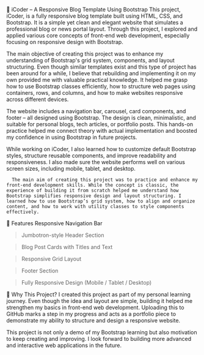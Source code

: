📁 iCoder – A Responsive Blog Template Using Bootstrap
This project, iCoder, is a fully responsive blog template built using HTML, CSS, and Bootstrap. It is a simple yet clean and elegant website that simulates a professional blog or news portal layout. Through this project, I explored and applied various core concepts of front-end web development, especially focusing on responsive design with Bootstrap.

The main objective of creating this project was to enhance my understanding of Bootstrap's grid system, components, and layout structuring. Even though similar templates exist and this type of project has been around for a while, I believe that rebuilding and implementing it on my own provided me with valuable practical knowledge. It helped me grasp how to use Bootstrap classes efficiently, how to structure web pages using containers, rows, and columns, and how to make websites responsive across different devices.

The website includes a navigation bar, carousel, card components, and footer – all designed using Bootstrap. The design is clean, minimalistic, and suitable for personal blogs, tech articles, or portfolio posts. This hands-on practice helped me connect theory with actual implementation and boosted my confidence in using Bootstrap in future projects.

While working on iCoder, I also learned how to customize default Bootstrap styles, structure reusable components, and improve readability and responsiveness. I also made sure the website performs well on various screen sizes, including mobile, tablet, and desktop.

      The main aim of creating this project was to practice and enhance my front-end development skills. While the concept is classic, the experience of building it from scratch helped me understand how Bootstrap simplifies responsive design and layout structuring. I learned how to use Bootstrap’s grid system, how to align and organize content, and how to work with utility classes to style components effectively.

🌟 Features
Responsive Navigation Bar

>Jumbotron-style Header Section

>Blog Post Cards with Titles and Text

>Responsive Grid Layout

>Footer Section

>Fully Responsive Design (Mobile / Tablet / Desktop)

📌 Why This Project?
I created this project as part of my personal learning journey. Even though the idea and layout are simple, building it helped me strengthen my basics in front-end web development. Uploading this to GitHub marks a step in my progress and acts as a portfolio piece to demonstrate my ability to structure and design a responsive website.

This project is not only a demo of my Bootstrap learning but also motivation to keep creating and improving. I look forward to building more advanced and interactive web applications in the future.

